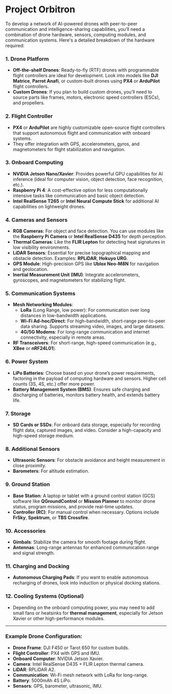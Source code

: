# Project Orbitron

To develop a network of AI-powered drones with peer-to-peer communication and
intelligence-sharing capabilities, you’ll need a combination of drone hardware,
sensors, computing modules, and communication systems. Here's a detailed
breakdown of the hardware required:

### 1. **Drone Platform**

- **Off-the-shelf Drones**: Ready-to-fly (RTF) drones with programmable flight
  controllers are ideal for development. Look into models like **DJI Matrice**,
  **Parrot Anafi**, or custom-built drones using **PX4** or **ArduPilot** flight
  controllers.
- **Custom Drones**: If you plan to build custom drones, you’ll need to source
  parts like frames, motors, electronic speed controllers (ESCs), and
  propellers.

### 2. **Flight Controller**

- **PX4** or **ArduPilot** are highly customizable open-source flight
  controllers that support autonomous flight and communication with onboard
  systems.
- They offer integration with GPS, accelerometers, gyros, and magnetometers for
  flight stabilization and navigation.

### 3. **Onboard Computing**

- **NVIDIA Jetson Nano/Xavier**: Provides powerful GPU capabilities for AI
  inference (ideal for computer vision, object detection, face recognition,
  etc.).
- **Raspberry Pi 4**: A cost-effective option for less computationally intensive
  tasks like communication and basic object detection.
- **Intel RealSense T265** or **Intel Neural Compute Stick** for additional AI
  capabilities on lightweight drones.

### 4. **Cameras and Sensors**

- **RGB Cameras**: For object and face detection. You can use modules like the
  **Raspberry Pi Camera** or **Intel RealSense D435** for depth perception.
- **Thermal Cameras**: Like the **FLIR Lepton** for detecting heat signatures in
  low visibility environments.
- **LiDAR Sensors**: Essential for precise topographical mapping and obstacle
  detection. Examples: **RPLiDAR**, **Hokuyo URG**.
- **GPS Module**: High-precision GPS like **Ublox Neo-M8N** for navigation and
  geolocation.
- **Inertial Measurement Unit (IMU)**: Integrate accelerometers, gyroscopes, and
  magnetometers for stabilizing flight.

### 5. **Communication Systems**

- **Mesh Networking Modules**:
  - **LoRa** (Long Range, low power): For communication over long distances in
    low-bandwidth applications.
  - **Wi-Fi Ad-hoc/Direct**: For high-bandwidth, short-range peer-to-peer data
    sharing. Supports streaming video, images, and large datasets.
  - **4G/5G Modems**: For long-range communication and internet connectivity,
    especially in remote areas.
- **RF Transceivers**: For short-range, high-speed communication (e.g., **XBee**
  or **nRF24L01**).

### 6. **Power System**

- **LiPo Batteries**: Choose based on your drone’s power requirements, factoring
  in the payload of computing hardware and sensors. Higher cell counts (3S, 4S,
  etc.) offer more power.
- **Battery Management System (BMS)**: Ensures safe charging and discharging of
  batteries, monitors battery health, and extends battery life.

### 7. **Storage**

- **SD Cards or SSDs**: For onboard data storage, especially for recording
  flight data, captured images, and video. Consider a high-capacity and
  high-speed storage medium.

### 8. **Additional Sensors**

- **Ultrasonic Sensors**: For obstacle avoidance and height measurement in close
  proximity.
- **Barometers**: For altitude estimation.

### 9. **Ground Station**

- **Base Station**: A laptop or tablet with a ground control station (GCS)
  software like **QGroundControl** or **Mission Planner** to monitor drone
  status, program missions, and provide real-time updates.
- **Controller (RC)**: For manual control when necessary. Options include
  **FrSky**, **Spektrum**, or **TBS Crossfire**.

### 10. **Accessories**

- **Gimbals**: Stabilize the camera for smooth footage during flight.
- **Antennas**: Long-range antennas for enhanced communication range and signal
  strength.

### 11. **Charging and Docking**

- **Autonomous Charging Pads**: If you want to enable autonomous recharging of
  drones, look into induction or physical docking stations.

### 12. **Cooling Systems (Optional)**

- Depending on the onboard computing power, you may need to add small fans or
  heatsinks for **thermal management**, especially for Jetson Xavier or other
  high-performance modules.

---

### Example Drone Configuration:

- **Drone Frame**: DJI F450 or Tarot 650 for custom builds.
- **Flight Controller**: PX4 with GPS and IMU.
- **Onboard Computer**: NVIDIA Jetson Xavier.
- **Camera**: Intel RealSense D435 + FLIR Lepton thermal camera.
- **LiDAR**: RPLiDAR A2.
- **Communication**: Wi-Fi mesh network with LoRa for long-range.
- **Battery**: 5000mAh 4S LiPo.
- **Sensors**: GPS, barometer, ultrasonic, IMU.
